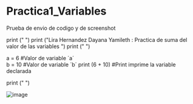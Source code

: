# Practica1_Variables
Prueba de envio de codigo y de screenshot

print (" ")
print ("Lira Hernandez Dayana Yamileth : Practica de suma del valor de las variables ")
print (" ")


a = 6      #Valor de variable ´a´  
b = 10     #Valor de variable ´b´
print (6 + 10) #Print imprime la variable declarada

print (" ")

![image](https://github.com/user-attachments/assets/b675a4f4-b3ac-4fd1-8d67-7fd46928e960)

